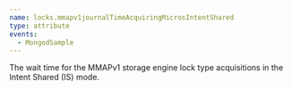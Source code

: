 ```yaml
---
name: locks.mmapv1journalTimeAcquiringMicrosIntentShared
type: attribute
events:
  - MongodSample
---
```


The wait time for the MMAPv1 storage engine lock type acquisitions in the Intent Shared (IS) mode.